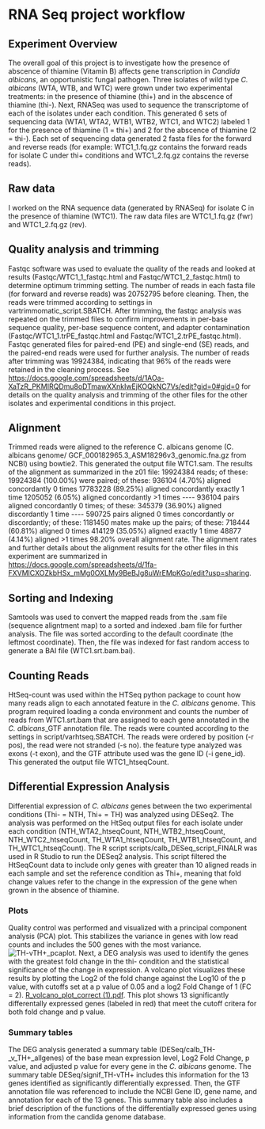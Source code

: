 # RNA Seq project workflow
## Experiment Overview
The overall goal of this project is to investigate how the presence of abscence of thiamine (Vitamin B) affects gene transcription in *Candida albicans*, an opportunistic fungal pathogen. Three isolates of wild type *C. albicans* (WTA, WTB, and WTC) were grown under two experimental treatments: in the presence of thiamine (thi+) and in the abscence of thiamine (thi-). Next, RNASeq was used to sequence the transcriptome of each of the isolates under each condition. This generated 6 sets of sequencing data (WTA1, WTA2, WTB1, WTB2, WTC1, and WTC2) labeled 1 for the presence of thiamine (1 = thi+) and 2 for the abscence of thiamine (2 = thi-). Each set of sequencing data generated 2 fasta files for the forward and reverse reads (for example: WTC1_1.fq.gz contains the forward reads for isolate C under thi+ conditions and WTC1_2.fq.gz contains the reverse reads).
## Raw data 
I worked on the RNA sequence data (generated by RNASeq) for isolate C in the presence of thiamine (WTC1). The raw data files are WTC1_1.fq.gz (fwr) and WTC1_2.fq.gz (rev).
## Quality analysis and trimming
Fastqc software was used to evaluate the quality of the reads and looked at results (Fastqc/WTC1_1_fastqc.html and Fastqc/WTC1_2_fastqc.html) to determine optimum trimming setting. The number of reads in each fasta file (for forward and reverse reads) was 20752795 before cleaning. 
Then, the reads were trimmed according to settings in vartrimmomatic_script.SBATCH.
After trimming, the fastqc analysis was repeated on the trimmed files to confirm improvements in per-base sequence quality, per-base sequence content, and adapter contamination (Fastqc/WTC1_1.trPE_fastqc.html and Fastqc/WTC1_2.trPE_fastqc.html). Fastqc generated files for paired-end (PE) and single-end (SE) reads, and the paired-end reads were used for further analysis. The number of reads after trimming was 19924384, indicating that 96% of the reads were retained in the cleaning process. See https://docs.google.com/spreadsheets/d/1AOa-XaTzR_PKMIRQDmu8oDTmawXXnkIwEjKOQkNC7Vs/edit?gid=0#gid=0 for details on the quality analysis and trimming of the other files for the other isolates and experimental conditions in this project. 
## Alignment
Trimmed reads were aligned to the reference C. albicans genome (C. albicans genome/ GCF_000182965.3_ASM18296v3_genomic.fna.gz from NCBI) using bowtie2. This generated the output file WTC1.sam. 
The results of the alignment as summarized in the z01 file: 19924384 reads; of these:
  19924384 (100.00%) were paired; of these:
    936104 (4.70%) aligned concordantly 0 times
    17783228 (89.25%) aligned concordantly exactly 1 time
    1205052 (6.05%) aligned concordantly >1 times
    ----
    936104 pairs aligned concordantly 0 times; of these:
      345379 (36.90%) aligned discordantly 1 time
    ----
    590725 pairs aligned 0 times concordantly or discordantly; of these:
      1181450 mates make up the pairs; of these:
        718444 (60.81%) aligned 0 times
        414129 (35.05%) aligned exactly 1 time
        48877 (4.14%) aligned >1 times
98.20% overall alignment rate.
The alignment rates and further details about the alignment results for the other files in this experiment are summarized in https://docs.google.com/spreadsheets/d/1fa-FXVMlCXOZkbHSx_mMg0OXLMy9BeBJg8uWrEMpKGo/edit?usp=sharing. 
## Sorting and Indexing
Samtools was used to convert the mapped reads from the .sam file (sequence aligntment map) to a sorted and indexed .bam file for further analysis. The file was sorted according to the default coordinate (the leftmost coordinate). Then, the file was indexed for fast random access to generate a BAI file (WTC1.srt.bam.bai). 
## Counting Reads
HtSeq-count was used within the HTSeq python package to count how many reads align to each annotated feature in the *C. albicans* genome. This program required loading a conda environment and counts the number of reads from WTC1.srt.bam that are assigned to each gene annotated in the *C. albicans*_GTF annotation file. The reads were counted according to the settings in script/varhtseq.SBATCH. The reads were ordered by position (-r pos), the read were not stranded (-s no). the feature type analyzed was exons (-t exon), and the GTF attribute used was the gene ID (-i gene_id). This generated the output file WTC1_htseqCount. 
## Differential Expression Analysis
Differential expression of *C. albicans* genes between the two experimental conditions (Thi- = NTH, Thi+ = TH) was analyzed using DESeq2. The analysis was performed on the HtSeq output files for each isolate under each condition (NTH_WTA2_htseqCount, NTH_WTB2_htseqCount, NTH_WTC2_htseqCount, TH_WTA1_htseqCount, TH_WTB1_htseqCount, and TH_WTC1_htseqCount). The R script scripts/calb_DESeq_script_FINALR was used in R Studio to run the DESeq2 analysis. This script filtered the HtSeqCount data to include only genes with greater than 10 aligned reads in each sample and set the reference condition as Thi+, meaning that fold change values refer to the change in the expression of the gene when grown in the absence of thiamine. 
### Plots
Quality control was performed and visualized with a principal component analysis (PCA) plot. This stabilizes the variance in genes with low read counts and includes the 500 genes with the most variance. ![TH-vTH+_pcaplot](https://github.com/user-attachments/assets/7fb89828-be01-481f-b717-f7856e33595c). Next, a DEG analysis was used to identify the genes with the greatest fold change in the thi- condition and the statistical significance of the change in expression. A volcano plot visualizes these results by plotting the Log2 of the fold change against the Log10 of the p value, with cutoffs set at a p value of 0.05 and a log2 Fold Change of 1 (FC = 2). [R_volcano_plot_correct (1).pdf](https://github.com/user-attachments/files/18054203/R_volcano_plot_correct.1.pdf). This plot shows 13 significantly differentally expressed genes (labeled in red) that meet the cutoff critera for both fold change and p value.
### Summary tables
The DEG analysis generated a summary table (DESeq/calb_TH-_v_TH+_allgenes) of the base mean expression level, Log2 Fold Change, p value, and adjusted p value for every gene in the *C. albicans* genome. The summary table DESeq/signif_TH-vTH+ includes this information for the 13 genes identified as significantly differentially expressed. Then, the GTF annotation file was referenced to include the NCBI Gene ID, gene name, and annotation for each of the 13 genes. This summary table also includes a brief description of the functions of the differentially expressed genes using information from the candida genome database. 
